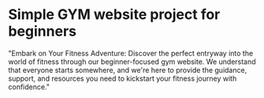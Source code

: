 # Simple GYM website project for beginners
"Embark on Your Fitness Adventure: Discover the perfect entryway into the world of fitness through our beginner-focused gym website. We understand that everyone starts somewhere, and we're here to provide the guidance, support, and resources you need to kickstart your fitness journey with confidence."

